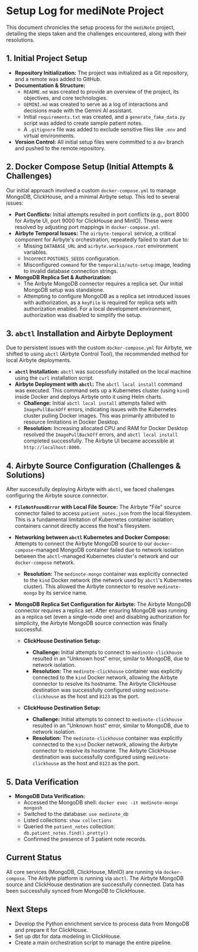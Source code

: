 # Setup Log for mediNote Project

This document chronicles the setup process for the `mediNote` project, detailing the steps taken and the challenges encountered, along with their resolutions.

## 1. Initial Project Setup

-   **Repository Initialization:** The project was initialized as a Git repository, and a remote was added to GitHub.
-   **Documentation & Structure:**
    -   `README.md` was created to provide an overview of the project, its objectives, and core technologies.
    -   `GEMINI.md` was created to serve as a log of interactions and decisions made with the Gemini AI assistant.
    -   Initial `requirements.txt` was created, and a `generate_fake_data.py` script was added to create sample patient notes.
    -   A `.gitignore` file was added to exclude sensitive files like `.env` and virtual environments.
-   **Version Control:** All initial setup files were committed to a `dev` branch and pushed to the remote repository.

## 2. Docker Compose Setup (Initial Attempts & Challenges)

Our initial approach involved a custom `docker-compose.yml` to manage MongoDB, ClickHouse, and a minimal Airbyte setup. This led to several issues:

-   **Port Conflicts:** Initial attempts resulted in port conflicts (e.g., port 8000 for Airbyte UI, port 9000 for ClickHouse and MinIO). These were resolved by adjusting port mappings in `docker-compose.yml`.
-   **Airbyte Temporal Issues:** The `airbyte-temporal` service, a critical component for Airbyte's orchestration, repeatedly failed to start due to:
    -   Missing `DATABASE_URL` and `airbyte.workspace.root` environment variables.
    -   Incorrect `POSTGRES_SEEDS` configuration.
    -   Misconfigured `command` for the `temporalio/auto-setup` image, leading to invalid database connection strings.
-   **MongoDB Replica Set & Authorization:**
    -   The Airbyte MongoDB connector requires a replica set. Our initial MongoDB setup was standalone.
    -   Attempting to configure MongoDB as a replica set introduced issues with authorization, as a `keyFile` is required for replica sets with authorization enabled. For a local development environment, authorization was disabled to simplify the setup.

## 3. `abctl` Installation and Airbyte Deployment

Due to persistent issues with the custom `docker-compose.yml` for Airbyte, we shifted to using `abctl` (Airbyte Control Tool), the recommended method for local Airbyte deployments.

-   **`abctl` Installation:** `abctl` was successfully installed on the local machine using the `curl` installation script.
-   **Airbyte Deployment with `abctl`:** The `abctl local install` command was executed. This command sets up a Kubernetes cluster (using `kind`) inside Docker and deploys Airbyte onto it using Helm charts.
    -   **Challenge:** Initial `abctl local install` attempts failed with `ImagePullBackOff` errors, indicating issues with the Kubernetes cluster pulling Docker images. This was primarily attributed to resource limitations in Docker Desktop.
    -   **Resolution:** Increasing allocated CPU and RAM for Docker Desktop resolved the `ImagePullBackOff` errors, and `abctl local install` completed successfully. The Airbyte UI became accessible at `http://localhost:8000`.

## 4. Airbyte Source Configuration (Challenges & Solutions)

After successfully deploying Airbyte with `abctl`, we faced challenges configuring the Airbyte source connector.

-   **`FileNotFoundError` with Local File Source:** The Airbyte "File" source connector failed to access `patient_notes.json` from the local filesystem. This is a fundamental limitation of Kubernetes container isolation; containers cannot directly access the host's filesystem.
-   **Networking between `abctl` Kubernetes and Docker Compose:** Attempts to connect the Airbyte MongoDB source to our `docker-compose`-managed MongoDB container failed due to network isolation between the `abctl`-managed Kubernetes cluster's network and our `docker-compose` network.
    -   **Resolution:** The `medinote-mongo` container was explicitly connected to the `kind` Docker network (the network used by `abctl`'s Kubernetes cluster). This allowed the Airbyte connector to resolve `medinote-mongo` by its service name.
-   **MongoDB Replica Set Configuration for Airbyte:** The Airbyte MongoDB connector requires a replica set. After ensuring MongoDB was running as a replica set (even a single-node one) and disabling authorization for simplicity, the Airbyte MongoDB source connection was finally successful.

    -   **ClickHouse Destination Setup:**
        -   **Challenge:** Initial attempts to connect to `medinote-clickhouse` resulted in an "Unknown host" error, similar to MongoDB, due to network isolation.
        -   **Resolution:** The `medinote-clickhouse` container was explicitly connected to the `kind` Docker network, allowing the Airbyte connector to resolve its hostname. The Airbyte ClickHouse destination was successfully configured using `medinote-clickhouse` as the host and `8123` as the port.

    -   **ClickHouse Destination Setup:**
        -   **Challenge:** Initial attempts to connect to `medinote-clickhouse` resulted in an "Unknown host" error, similar to MongoDB, due to network isolation.
        -   **Resolution:** The `medinote-clickhouse` container was explicitly connected to the `kind` Docker network, allowing the Airbyte connector to resolve its hostname. The Airbyte ClickHouse destination was successfully configured using `medinote-clickhouse` as the host and `8123` as the port.

## 5. Data Verification

-   **MongoDB Data Verification:**
    -   Accessed the MongoDB shell: `docker exec -it medinote-mongo mongosh`
    -   Switched to the database: `use medinote_db`
    -   Listed collections: `show collections`
    -   Queried the `patient_notes` collection: `db.patient_notes.find().pretty()`
    -   Confirmed the presence of 3 patient note records.

## Current Status

All core services (MongoDB, ClickHouse, MinIO) are running via `docker-compose`. The Airbyte platform is running via `abctl`. The Airbyte MongoDB source and ClickHouse destination are successfully connected. Data has been successfully synced from MongoDB to ClickHouse.

## Next Steps

-   Develop the Python enrichment service to process data from MongoDB and prepare it for ClickHouse.
-   Set up dbt for data modeling in ClickHouse.
-   Create a main orchestration script to manage the entire pipeline.
